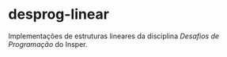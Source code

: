 desprog-linear
==============

Implementações de estruturas lineares da disciplina *Desafios de Programação* do
Insper.
